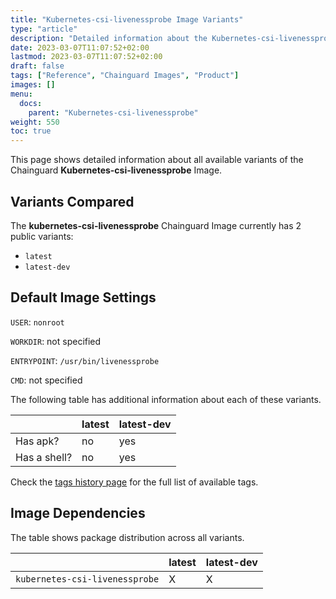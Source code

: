 ```yaml
---
title: "Kubernetes-csi-livenessprobe Image Variants"
type: "article"
description: "Detailed information about the Kubernetes-csi-livenessprobe Chainguard Image variants"
date: 2023-03-07T11:07:52+02:00
lastmod: 2023-03-07T11:07:52+02:00
draft: false
tags: ["Reference", "Chainguard Images", "Product"]
images: []
menu:
  docs:
    parent: "Kubernetes-csi-livenessprobe"
weight: 550
toc: true
---
```


This page shows detailed information about all available variants of the Chainguard **Kubernetes-csi-livenessprobe** Image.

## Variants Compared
The **kubernetes-csi-livenessprobe** Chainguard Image currently has 2 public variants: 

- `latest`
- `latest-dev`

## Default Image Settings
`USER`:		`nonroot`

`WORKDIR`:	not specified

`ENTRYPOINT`:	`/usr/bin/livenessprobe`

`CMD`:		not specified

The following table has additional information about each of these variants.

|              | latest | latest-dev |
|--------------|--------|------------|
| Has apk?     | no     | yes        |
| Has a shell? | no     | yes        |

Check the [tags history page](/chainguard/chainguard-images/reference/kubernetes-csi-livenessprobe/tags_history/) for the full list of available tags.
## Image Dependencies
The table shows package distribution across all variants.

|                                | latest | latest-dev |
|--------------------------------|--------|------------|
| `kubernetes-csi-livenessprobe` | X      | X          |
